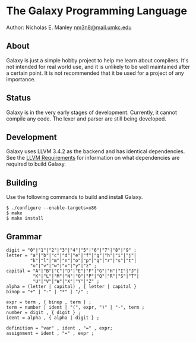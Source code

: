 # The Galaxy Programming Language

Author: Nicholas E. Manley <nm3n8@mail.umkc.edu>

## About

Galaxy is just a simple hobby project to help me learn about compilers.
It's not intended for real world use, and it is unlikely to be well
maintained after a certain point. It is not recommended that it be
used for a project of any importance.

## Status

Galaxy is in the very early stages of development. Currently, it cannot
compile any code. The lexer and parser are still being developed.

## Development

Galaxy uses LLVM 3.4.2 as the backend and has identical
dependencies. See the [LLVM Requirements](http://llvm.org/releases/3.4.2/docs/GettingStarted.html#requirements)
for information on what dependencies are required to build Galaxy.

## Building

Use the following commands to build and install Galaxy.

```shell
$ ./configure --enable-targets=x86
$ make
$ make install
```

## Grammar

```
digit = "0"|"1"|"2"|"3"|"4"|"5"|"6"|"7"|"8"|"9" ;
letter = "a"|"b"|"c"|"d"|"e"|"f"|"g"|"h"|"i"|"j"|
         "k"|"l"|"m"|"n"|"o"|"p"|"q"|"r"|"s"|"t"|
         "u"|"v"|"w"|"x"|"y"|"z" ;
capital = "A"|"B"|"C"|"D"|"E"|"F"|"G"|"H"|"I"|"J"|
          "K"|"L"|"M"|"N"|"O"|"P"|"Q"|"R"|"S"|"T"|
          "U"|"V"|"W"|"X"|"Y"|"Z" ;
alpha = (letter | capital) , { letter | capital }
binop = "+" | "-" | "*" | "/" ;

expr = term , { binop , term } ;
term = number | ident | "(", expr, ")" | "-", term ;
number = digit , { digit } ;
ident = alpha , { alpha | digit } ;

definition = "var" , ident , "=" , expr;
assignment = ident , "=" , expr ;
```
